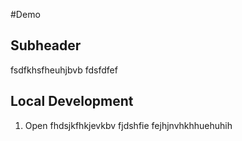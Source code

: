 #Demo

## Subheader

fsdfkhsfheuhjbvb
fdsfdfef

## Local Development

1. Open fhdsjkfhkjevkbv fjdshfie fejhjnvhkhhuehuhih